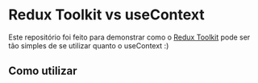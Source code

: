 # Redux Toolkit vs useContext

Este repositório foi feito para demonstrar como o [Redux Toolkit](https://redux-toolkit.js.org/) pode ser tão simples de se utilizar quanto o useContext :)

## Como utilizar

